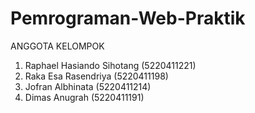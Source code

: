 # Pemrograman-Web-Praktik
ANGGOTA KELOMPOK
1. Raphael Hasiando Sihotang (5220411221)
2. Raka Esa Rasendriya (5220411198)
3. Jofran Albhinata (5220411214)
4. Dimas Anugrah (5220411191)
